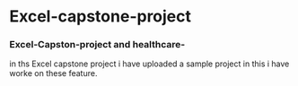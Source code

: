 # Excel-capstone-project

### Excel-Capston-project and healthcare-
in ths Excel capstone project i have uploaded a sample project in this i have worke on these feature.
